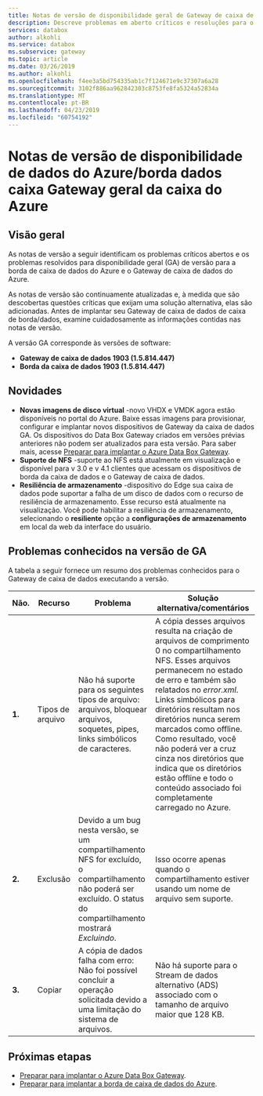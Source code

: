 ```yaml
---
title: Notas de versão de disponibilidade geral de Gateway de caixa de dados do Azure | Microsoft Docs
description: Descreve problemas em aberto críticos e resoluções para o Gateway de caixa de dados do Azure executando a versão disponibilidade geral.
services: databox
author: alkohli
ms.service: databox
ms.subservice: gateway
ms.topic: article
ms.date: 03/26/2019
ms.author: alkohli
ms.openlocfilehash: f4ee3a5bd754335ab1c7f124671e9c37307a6a28
ms.sourcegitcommit: 3102f886aa962842303c8753fe8fa5324a52834a
ms.translationtype: MT
ms.contentlocale: pt-BR
ms.lasthandoff: 04/23/2019
ms.locfileid: "60754192"
---
```

# <a name="azure-data-box-edgeazure-data-box-gateway-general-availability-release-notes"></a>Notas de versão de disponibilidade de dados do Azure/borda dados caixa Gateway geral da caixa do Azure

## <a name="overview"></a>Visão geral

As notas de versão a seguir identificam os problemas críticos abertos e os problemas resolvidos para disponibilidade geral (GA) de versão para a borda de caixa de dados do Azure e o Gateway de caixa de dados do Azure.

As notas de versão são continuamente atualizadas e, à medida que são descobertas questões críticas que exijam uma solução alternativa, elas são adicionadas. Antes de implantar seu Gateway de caixa de dados de caixa de borda/dados, examine cuidadosamente as informações contidas nas notas de versão.

A versão GA corresponde às versões de software:

- **Gateway de caixa de dados 1903 (1.5.814.447)**
- **Borda da caixa de dados 1903 (1.5.814.447)**


## <a name="whats-new"></a>Novidades

- **Novas imagens de disco virtual** -novo VHDX e VMDK agora estão disponíveis no portal do Azure. Baixe essas imagens para provisionar, configurar e implantar novos dispositivos de Gateway da caixa de dados GA. Os dispositivos do Data Box Gateway criados em versões prévias anteriores não podem ser atualizados para esta versão. Para saber mais, acesse [Preparar para implantar o Azure Data Box Gateway](data-box-gateway-deploy-prep.md).
- **Suporte de NFS** -suporte ao NFS está atualmente em visualização e disponível para v 3.0 e v 4.1 clientes que acessam os dispositivos de borda da caixa de dados e o Gateway de caixa de dados.
- **Resiliência de armazenamento** -dispositivo do Edge sua caixa de dados pode suportar a falha de um disco de dados com o recurso de resiliência de armazenamento. Esse recurso está atualmente na visualização. Você pode habilitar a resiliência de armazenamento, selecionando o **resiliente** opção a **configurações de armazenamento** em local da web da interface do usuário.


## <a name="known-issues-in-ga-release"></a>Problemas conhecidos na versão de GA

A tabela a seguir fornece um resumo dos problemas conhecidos para o Gateway de caixa de dados executando a versão.

| Não. | Recurso | Problema | Solução alternativa/comentários |
| --- | --- | --- | --- |
| **1.** |Tipos de arquivo | Não há suporte para os seguintes tipos de arquivo: arquivos, bloquear arquivos, soquetes, pipes, links simbólicos de caracteres.  |A cópia desses arquivos resulta na criação de arquivos de comprimento 0 no compartilhamento NFS. Esses arquivos permanecem no estado de erro e também são relatados no *error.xml*. <br> Links simbólicos para diretórios resultam nos diretórios nunca serem marcados como offline. Como resultado, você não poderá ver a cruz cinza nos diretórios que indica que os diretórios estão offline e todo o conteúdo associado foi completamente carregado no Azure. |
| **2.** |Exclusão | Devido a um bug nesta versão, se um compartilhamento NFS for excluído, o compartilhamento não poderá ser excluído. O status do compartilhamento mostrará *Excluindo*.  |Isso ocorre apenas quando o compartilhamento estiver usando um nome de arquivo sem suporte. |
| **3.** |Copiar | A cópia de dados falha com erro:  Não foi possível concluir a operação solicitada devido a uma limitação do sistema de arquivos.  |Não há suporte para o Stream de dados alternativo (ADS) associado com o tamanho de arquivo maior que 128 KB.   |


## <a name="next-steps"></a>Próximas etapas

- [Preparar para implantar o Azure Data Box Gateway](data-box-gateway-deploy-prep.md).
- [Preparar para implantar a borda de caixa de dados do Azure](data-box-edge-deploy-prep.md).

